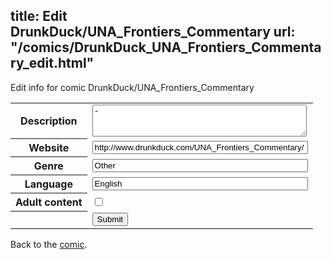 title: Edit DrunkDuck/UNA_Frontiers_Commentary
url: "/comics/DrunkDuck_UNA_Frontiers_Commentary_edit.html"
---
Edit info for comic DrunkDuck/UNA_Frontiers_Commentary

<form name="comic" action="http://gaepostmail.appspot.com/comic/" method="post">
<table class="comicinfo">
<tr>
<th>Description</th><td><textarea name="description" cols="40" rows="3">-</textarea></td>
</tr>
<tr>
<th>Website</th><td><input type="text" name="url" value="http://www.drunkduck.com/UNA_Frontiers_Commentary/" size="40"/></td>
</tr>
<tr>
<th>Genre</th><td><input type="text" name="genre" value="Other" size="40"/></td>
</tr>
<tr>
<th>Language</th><td><input type="text" name="language" value="English" size="40"/></td>
</tr>
<tr>
<th>Adult content</th><td><input type="checkbox" name="adult" value="adult" /></td>
</tr>
<tr>
<th></th><td>
<input type="hidden" name="comic" value="DrunkDuck_UNA_Frontiers_Commentary" />
<input type="submit" name="submit" value="Submit" />
</td>
</tr>
</table>
</form>

Back to the [comic](DrunkDuck_UNA_Frontiers_Commentary.html).
